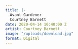```yaml
---
title: |-
  Avant Gardener
  Courtney Barnett
date: 2020-04-14 10:40:00 Z
artist: Courtney Barnett
image: "/uploads/download.jpg"
format: Digital
---
```


